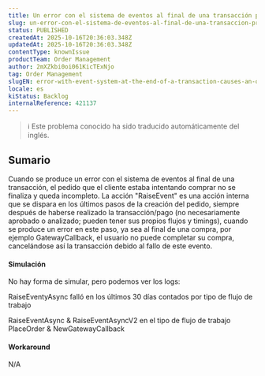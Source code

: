```yaml
---
title: Un error con el sistema de eventos al final de una transacción provoca que un pedido quede incompleto
slug: un-error-con-el-sistema-de-eventos-al-final-de-una-transaccion-provoca-que-un-pedido-quede-incompleto
status: PUBLISHED
createdAt: 2025-10-16T20:36:03.348Z
updatedAt: 2025-10-16T20:36:03.348Z
contentType: knownIssue
productTeam: Order Management
author: 2mXZkbi0oi061KicTExNjo
tag: Order Management
slugEN: error-with-event-system-at-the-end-of-a-transaction-causes-an-order-to-be-incomplete
locale: es
kiStatus: Backlog
internalReference: 421137
---
```


>ℹ️ Este problema conocido ha sido traducido automáticamente del inglés.

## Sumario


Cuando se produce un error con el sistema de eventos al final de una transacción, el pedido que el cliente estaba intentando comprar no se finaliza y queda incompleto. La acción "RaiseEvent" es una acción interna que se dispara en los últimos pasos de la creación del pedido, siempre después de haberse realizado la transacción/pago (no necesariamente aprobado o analizado; pueden tener sus propios flujos y timings), cuando se produce un error en este paso, ya sea al final de una compra, por ejemplo GatewayCallback, el usuario no puede completar su compra, cancelándose así la transacción debido al fallo de este evento.


#### Simulación


No hay forma de simular, pero podemos ver los logs:

RaiseEventyAsync falló en los últimos 30 días contados por tipo de flujo de trabajo

RaiseEventAsync & RaiseEventAsyncV2 en el tipo de flujo de trabajo PlaceOrder & NewGatewayCallback


#### Workaround


N/A



